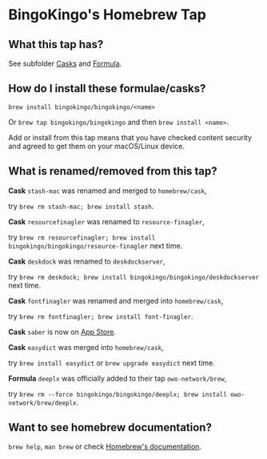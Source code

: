 # BingoKingo's Homebrew Tap

## What this tap has?

See subfolder [Casks](./Casks) and [Formula](./Formula).

## How do I install these formulae/casks?

`brew install bingokingo/bingokingo/<name>`

Or `brew tap bingokingo/bingokingo` and then `brew install <name>`.

Add or install from this tap means that you have checked content security and agreed to get them on your macOS/Linux device.

## What is renamed/removed from this tap?

**Cask** `stash-mac` was renamed and merged to `homebrew/cask`,

try `brew rm stash-mac; brew install stash`.

**Cask** `resourcefinagler` was renamed to `resource-finagler`,

try `brew rm resourcefinagler; brew install bingokingo/bingokingo/resource-finagler` next time.

**Cask** `deskdock` was renamed to `deskdockserver`,

try `brew rm deskdock; brew install bingokingo/bingokingo/deskdockserver` next time.

**Cask** `fontfinagler` was renamed and merged into `homebrew/cask`,

try `brew rm fontfinagler; brew install font-finagler`.

**Cask** `saber` is now on [App Store](https://apps.apple.com/app/saber/id1671523739).

**Cask** `easydict` was merged into `homebrew/cask`,

try `brew install easydict` or `brew upgrade easydict` next time.

**Formula** `deeplx` was officially added to their tap `owo-network/brew`,

try `brew rm --force bingokingo/bingokingo/deeplx; brew install owo-network/brew/deeplx`.

## Want to see homebrew documentation?

`brew help`, `man brew` or check [Homebrew's documentation](https://docs.brew.sh).

